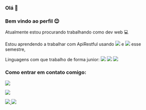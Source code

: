 ### Olá :wave:

### Bem vindo ao perfil :blush:

Atualmente estou procurando trabalhando como dev web :computer:

Estou aprendendo a trabalhar com ApiRestful usando <img src="https://img.shields.io/badge/Node.js-339933?style=for-the-badge&logo=nodedotjs&logoColor=white"/> e <img src="https://img.shields.io/badge/MongoDB-4EA94B?style=for-the-badge&logo=mongodb&logoColor=white"/>  esse semestre,

Linguagens com que trabalho de forma junior: 
<img src="https://img.shields.io/badge/JavaScript-323330?style=for-the-badge&logo=javascript&logoColor=F7DF1E"/>
<img src="https://img.shields.io/badge/HTML5-E34F26?style=for-the-badge&logo=html5&logoColor=white"/>
<img src="https://img.shields.io/badge/CSS3-1572B6?style=for-the-badge&logo=css3&logoColor=white"/>

                  

### Como entrar em contato comigo: 
<a href="https://discordapp.com/users/263005463128440833" target="_blank"><img src="https://img.shields.io/badge/Discord-5865F2?style=for-the-badge&logo=discord&logoColor=white" target="_blank"></a> 

<a href="https://wa.me/554198200176" target="_blank"><img src="https://img.shields.io/badge/WhatsApp-25D366?style=for-the-badge&logo=whatsapp&logoColor=white" target="_blank"></a> 



<div>
<a href="https://github.com/small-lexy">
<img src="https://github-readme-stats.vercel.app/api/top-langs/?username=Small-Lexy&langs_count=8&theme=radical"/>
<img src="https://github-readme-stats.vercel.app/api?username=Small-Lexy&show_icons=true&theme=radical"/>

</div>
